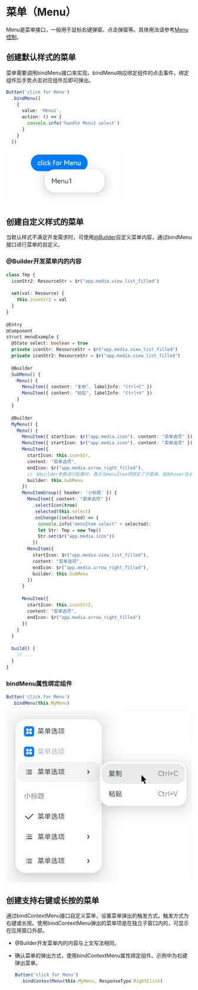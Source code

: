 # 菜单（Menu）


Menu是菜单接口，一般用于鼠标右键弹窗、点击弹窗等。具体用法请参考[Menu控制](../reference/apis-arkui/arkui-ts/ts-universal-attributes-menu.md)。


## 创建默认样式的菜单

菜单需要调用bindMenu接口来实现。bindMenu响应绑定组件的点击事件，绑定组件后手势点击对应组件后即可弹出。

```ts
Button('click for Menu')
  .bindMenu([
    {
      value: 'Menu1',
      action: () => {
        console.info('handle Menu1 select')
      }
    }
  ])
```


![zh-cn_image_0000001562940565](figures/zh-cn_image_0000001562940565.png)


## 创建自定义样式的菜单

当默认样式不满足开发需求时，可使用[\@Builder](../quick-start/arkts-builder.md)自定义菜单内容，通过bindMenu接口进行菜单的自定义。


### \@Builder开发菜单内的内容


```ts
class Tmp {
  iconStr2: ResourceStr = $r("app.media.view_list_filled")

  set(val: Resource) {
    this.iconStr2 = val
  }
}

@Entry
@Component
struct menuExample {
  @State select: boolean = true
  private iconStr: ResourceStr = $r("app.media.view_list_filled")
  private iconStr2: ResourceStr = $r("app.media.view_list_filled")

  @Builder
  SubMenu() {
    Menu() {
      MenuItem({ content: "复制", labelInfo: "Ctrl+C" })
      MenuItem({ content: "粘贴", labelInfo: "Ctrl+V" })
    }
  }

  @Builder
  MyMenu() {
    Menu() {
      MenuItem({ startIcon: $r("app.media.icon"), content: "菜单选项" })
      MenuItem({ startIcon: $r("app.media.icon"), content: "菜单选项" }).enabled(false)
      MenuItem({
        startIcon: this.iconStr,
        content: "菜单选项",
        endIcon: $r("app.media.arrow_right_filled"),
        // 当builder参数进行配置时，表示与menuItem项绑定了子菜单。鼠标hover在该菜单项时，会显示子菜单。
        builder: this.SubMenu
      })
      MenuItemGroup({ header: '小标题' }) {
        MenuItem({ content: "菜单选项" })
          .selectIcon(true)
          .selected(this.select)
          .onChange((selected) => {
            console.info("menuItem select" + selected);
            let Str: Tmp = new Tmp()
            Str.set($r("app.media.icon"))
          })
        MenuItem({
          startIcon: $r("app.media.view_list_filled"),
          content: "菜单选项",
          endIcon: $r("app.media.arrow_right_filled"),
          builder: this.SubMenu
        })
      }

      MenuItem({
        startIcon: this.iconStr2,
        content: "菜单选项",
        endIcon: $r("app.media.arrow_right_filled")
      })
    }
  }

  build() {
    // ...
  }
}

```


### bindMenu属性绑定组件


```ts
Button('click for Menu')
  .bindMenu(this.MyMenu)
```


![zh-cn_image_0000001511580924](figures/zh-cn_image_0000001511580924.png)


## 创建支持右键或长按的菜单

通过bindContextMenu接口自定义菜单，设置菜单弹出的触发方式，触发方式为右键或长按。使用bindContextMenu弹出的菜单项是在独立子窗口内的，可显示在应用窗口外部。


- @Builder开发菜单内的内容与上文写法相同。

- 确认菜单的弹出方式，使用bindContextMenu属性绑定组件。示例中为右键弹出菜单。

  ```ts
  Button('click for Menu')
    .bindContextMenu(this.MyMenu, ResponseType.RightClick)
  ```
